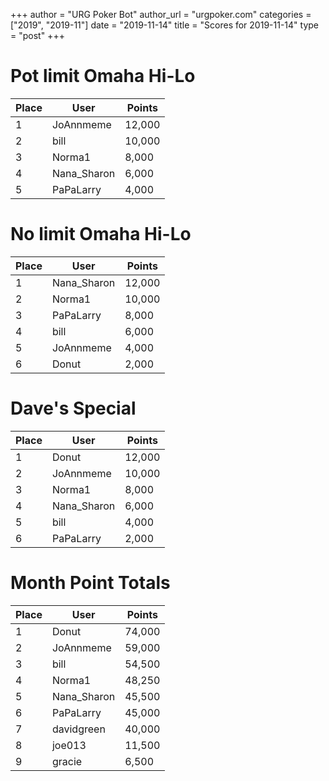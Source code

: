 +++
author = "URG Poker Bot"
author_url = "urgpoker.com"
categories = ["2019", "2019-11"]
date = "2019-11-14"
title = "Scores for 2019-11-14"
type = "post"
+++
# Pot limit Omaha Hi-Lo

| Place | User | Points |
|-------|------|--------|
| 1 | JoAnnmeme | 12,000 |
| 2 | bill | 10,000 |
| 3 | Norma1 | 8,000 |
| 4 | Nana_Sharon | 6,000 |
| 5 | PaPaLarry | 4,000 |

# No limit Omaha Hi-Lo

| Place | User | Points |
|-------|------|--------|
| 1 | Nana_Sharon | 12,000 |
| 2 | Norma1 | 10,000 |
| 3 | PaPaLarry | 8,000 |
| 4 | bill | 6,000 |
| 5 | JoAnnmeme | 4,000 |
| 6 | Donut | 2,000 |

# Dave's Special

| Place | User | Points |
|-------|------|--------|
| 1 | Donut | 12,000 |
| 2 | JoAnnmeme | 10,000 |
| 3 | Norma1 | 8,000 |
| 4 | Nana_Sharon | 6,000 |
| 5 | bill | 4,000 |
| 6 | PaPaLarry | 2,000 |

# Month Point Totals

| Place | User | Points |
|-------|------|--------|
| 1 | Donut | 74,000 |
| 2 | JoAnnmeme | 59,000 |
| 3 | bill | 54,500 |
| 4 | Norma1 | 48,250 |
| 5 | Nana_Sharon | 45,500 |
| 6 | PaPaLarry | 45,000 |
| 7 | davidgreen | 40,000 |
| 8 | joe013 | 11,500 |
| 9 | gracie | 6,500 |
